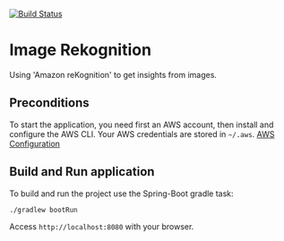 [![Build Status](https://travis-ci.org/SaschaRodekamp/reKognition.svg?branch=master)](https://travis-ci.org/SaschaRodekamp/reKognition)

# Image Rekognition

Using 'Amazon reKognition' to get insights from images.

## Preconditions
To start the application, you need first an AWS account, then install and configure the AWS CLI. 
Your AWS credentials are stored in ```~/.aws```.
[AWS Configuration](https://docs.aws.amazon.com/cli/latest/userguide/cli-chap-getting-started.html)

## Build and Run application

To build and run the project use the Spring-Boot gradle task:
```
./gradlew bootRun
```

Access ```http://localhost:8080``` with your browser.
